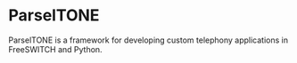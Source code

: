 ParselTONE
==========

ParselTONE is a framework for developing custom telephony applications in FreeSWITCH and Python.